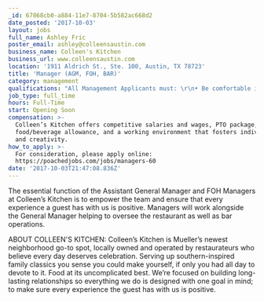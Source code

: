 ```yaml
---
_id: 67868cb0-a884-11e7-8704-5b582ac668d2
date_posted: '2017-10-03'
layout: jobs
full_name: Ashley Fric
poster_email: ashley@colleensaustin.com
business_name: Colleen's Kitchen
business_url: www.colleensaustin.com
location: '1911 Aldrich St., Ste. 100, Austin, TX 78723'
title: 'Manager (AGM, FOH, BAR)'
category: management
qualifications: "All Management Applicants must: \r\n• Be comfortable in a position of authority in a team setting that includes coaching, motivating, rewarding and disciplining employees in a responsible and effective matter\r\n• Work well under pressure while handling simultaneous activities\r\n• Have strong interpersonal and communication skills \r\n• Be self-disciplined, task oriented and exceptionally organized, completing work within deadlines\r\n• Have the ability to take direction and coordinate with General Manager on policy and execution of procedure towards a unified goal\r\n• Be TABC & Food Manager Certified\r\n• 2 years full-service restaurant management experience (**AGM: Minimum 3 years experience)  \r\n\r\nCOLLEEN'S KITCHEN CORE VALUES: \r\n• COMMITMENT - Anything worth doing is worth doing well. We’re committed to quality at every turn and to delivering an excellent experience, we’re committed to each other and our guests. \r\n• COMMUNICATION - Silence is not golden in our business. Clear communication is critical everywhere - in the kitchen, as we greet and serve our guests, with each other and with our vendors. \r\n• FAMILY - Our quirkiness is inspired by family, we treat our guests and each other like family, and our Southern-inspired food is fresh, uncomplicated and make you feel at home. \r\n• CREATIVITY - It’s the little things that make ordinary extraordinary. Creative touches can be seen in everything we do from our recipes to our decor, in the way we meet guests’ needs and exceed their expectations, and in the way we approach any problem or challenge. \r\n• OPENNESS: We are open to new ideas, to sharing what we know, to inviting our guests into our dining room as if they’re guests to our home. \r\n• AWARENESS - There’s attention to detail in everything we do. By staying aware of our surroundings, our purpose, our guests’ needs, our perception and how other perceive us, we can keep surprises at a minimum and maximize our success. \r\n• APPRECIATION - We’re fortunate to be sharing our lives and our passion with each other; we appreciate our guests’ choosing to share their time and money with us and we let it show."
job_type: full_time
hours: Full-Time
start: Opening Soon
compensation: >-
  Colleen’s Kitchen offers competitive salaries and wages, PTO package,
  food/beverage allowance, and a working environment that fosters individuality
  and creativity.
how_to_apply: >-
  For consideration, please apply online:
  https://poachedjobs.com/jobs/managers-60
date: '2017-10-03T21:47:08.836Z'
---
```

The essential function of the Assistant General Manager and FOH Managers at Colleen’s Kitchen is to empower the team and ensure that every experience a guest has with us is positive. Managers will work alongside the General Manager helping to oversee the restaurant as well as bar operations. 

ABOUT COLLEEN'S KITCHEN: 
Colleen’s Kitchen is Mueller’s newest neighborhood go-to spot, locally owned and operated by restaurateurs who believe every day deserves celebration. Serving up southern-inspired family classics you sense you could make yourself, if only you had all day to devote to it. Food at its uncomplicated best. We’re focused on building long-lasting relationships so everything we do is designed with one goal in mind; to make sure every experience the guest has with us is positive.
